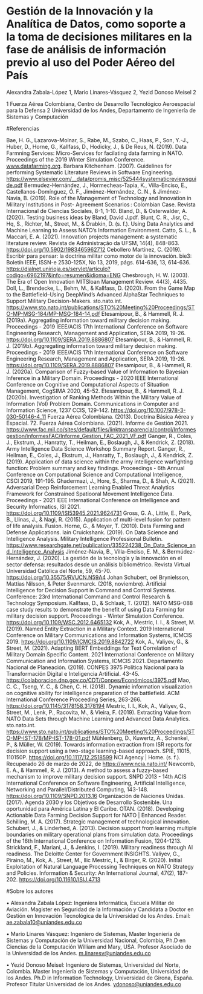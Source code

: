 # Gestión de la Innovación y la Analítica de Datos, como soporte a la toma de decisiones militares en la fase de análisis de información previo al uso del Poder Aéreo del País

Alexandra Zabala-López 1, Mario Linares-Vásquez 2, Yezid Donoso Meisel 2

1 Fuerza Aérea Colombiana, Centro de Desarrollo Tecnológico Aeroespacial para la Defensa
2 Universidad de los Andes, Departamento de Ingeniería de Sistemas y Computación

#Referencias


Bae, H. G., Lazarova-Molnar, S., Rabe, M., Szabo, C., Haas, P., Son, Y.-J., Huber, D., Horne, G., Kallfass, D., Hodicky, J., & De Reus, N. (2019). Data Farmning Services: Micro-Services for facilating data farming in NATO. Proceedings of the 2019 Winter Simulation Conference. www.datafarming.org.
Barbara Kitchenham. (2007). Guidelines for performing Systematic Literature Reviews in Software Engineering. https://www.elsevier.com/__data/promis_misc/525444systematicreviewsguide.pdf
Bermudez-Hernández, J., Hormecheas-Tapia, K., Villa-Enciso, E., Castellanos-Domínguez, Ó. F., Jiménez-Hernández, C. N., & Jiménez-Navia, B. (2019). Role of the Management of Technology and Innovation in Military Institutions in Post- Agreement Scenarios : Colombian Case. Revista Internacional de Ciencias Sociales, 8-1, 1-10.
Bland, D., & Osterwalder, A. (2020). Testing business ideas by Bland, David J.pdf.
Blunt, C. R., Jisr, C., Hq, S., Richter, M., Street, M., & Drabkin, D. (s. f.). Using Data Analytics and Machine Learning to Assess NATO’s Information Environment.
Catto, S. L., & Maccari, E. A. (2021). Innovation projects management: a systematic literature review. Revista de Administração da UFSM, 14(4), 848-863. https://doi.org/10.5902/1983465962712
Cebollero Martínez, C. (2019). Escribir para pensar: la doctrina militar como motor de la innovación. bie3: Boletín IEEE, ISSN-e 2530-125X, No 13, 2019, págs. 614-636, 13, 614-636. https://dialnet.unirioja.es/servlet/articulo?codigo=6962197&info=resumen&idioma=ENG
Chesbrough, H. W. (2003). The Era of Open Innovation MITSloan Management Review. 44(3), 4435.
Doll, L., Brendecke, L., Behm, M., & Kallfass, D. (2020). From the Game Map to the Battlefield–Using DeepMind’s Advanced AlphaStar Techniques to Support Military Decision-Makers. sto.nato.int. https://www.sto.nato.int/publications/STO%20Meeting%20Proceedings/STO-MP-MSG-184/MP-MSG-184-14.pdf
Etesamipour, B., & Hammell, R. J. (2019a). Aggregating information toward military decision making. Proceedings - 2019 IEEE/ACIS 17th International Conference on Software Engineering Research, Management and Application, SERA 2019, 19-26. https://doi.org/10.1109/SERA.2019.8886807
Etesamipour, B., & Hammell, R. J. (2019b). Aggregating information toward military decision making. Proceedings - 2019 IEEE/ACIS 17th International Conference on Software Engineering Research, Management and Application, SERA 2019, 19-26. https://doi.org/10.1109/SERA.2019.8886807
Etesamipour, B., & Hammell, R. J. (2020a). Comparison of Fuzzy-based Value of Information to Bayesian Inference in a Military Domain. Proceedings - 2020 IEEE International Conference on Cognitive and Computational Aspects of Situation Management, CogSIMA 2020, 45-52. 
Etesamipour, B., & Hammell, R. J. (2020b). Investigation of Ranking Methods Within the Military Value of Information (VoI) Problem Domain. Communications in Computer and Information Science, 1237 CCIS, 129-142. https://doi.org/10.1007/978-3-030-50146-4_11
Fuerza Aérea Colombiana. (2013). Doctrina Básica Aérea y Espacial. 72.
Fuerza Aérea Colombiana. (2021). Informe de Gestión 2021. https://www.fac.mil.co/sites/default/files/linktransparencia/control/Informesgestion/informesFAC/Informe_Gestion_FAC_2021_VF.pdf
Ganger, R., Coles, J., Ekstrum, J., Hanratty, T., Heilman, E., Boslaugh, J., & Kendrick, Z. (2018). Army Intelligence Data Science Workshop Summary Report.
Ganger, R., Heilman, E., Coles, J., Ekstrum, J., Hanratty, T., Boslaugh, J., & Kendrick, Z. (2019). Application of data science within the army intelligence warfighting function: Problem summary and key findings. Proceedings - 6th Annual Conference on Computational Science and Computational Intelligence, CSCI 2019, 191-195. 
Ghadermazi, J., Hore, S., Sharma, D., & Shah, A. (2021). Adversarial Deep Reinforcement Learning Enabled Threat Analytics Framework for Constrained Spatiooral Movement Intelligence Data. Proceedings - 2021 IEEE International Conference on Intelligence and Security Informatics, ISI 2021. https://doi.org/10.1109/ISI53945.2021.9624731
Gross, G. A., Little, E., Park, B., Llinas, J., & Nagi, R. (2015). Application of multi-level fusion for pattern of life analysis. Fusion.
Horne, G., & Meyer, T. (2010). Data Farming and Defense Applications.
Iain Cruickshank. (2019). On Data Science and Intelligence Analysis. Military Intelligence Professional Bulletin. https://www.researchgate.net/publication/335224238_On_Data_Science_and_Intelligence_Analysis
Jiménez-Navia, B., Villa-Enciso, E. M., & Bermúdez-Hernández, J. (2020). La gestión de la tecnología y la innovación en el sector defensa: resultados desde un análisis bibliométrico. Revista Virtual Universidad Católica del Norte, 59, 45-70. https://doi.org/10.35575/RVUCN.N59A4
Johan Schubert, oel Brynielsson, Mattias Nilsson, & Peter Svenmarck. (2018, noviembre). Artificial Intelligence for Decision Support in Command and Control Systems. Conference: 23rd International Command and Control Research & Technology Symposium. 
Kallfass, D., & Schlaak, T. (2012). NATO MSG-088 case study results to demonstrate the benefit of using Data Farming for military decision support. Proceedings - Winter Simulation Conference. https://doi.org/10.1109/WSC.2012.6465132
Kok, A., Mestric, I. I., & Street, M. (2019). Named Entity Extraction in a Military Context. 2019 International Conference on Military Communications and Information Systems, ICMCIS 2019. https://doi.org/10.1109/ICMCIS.2019.8842722
Kok, A., Valiyev, G., & Street, M. (2021). Adapting BERT Embeddings for Text Correlation of Military Domain Specific Content. 2021 International Conference on Military Communication and Information Systems, ICMCIS 2021. 
Departamento Nacional de Planeación. (2019). CONPES 3975 Política Nacional para la Transformación Digital e Inteligencia Artificial. 43-45. https://colaboracion.dnp.gov.co/CDT/Conpes/Económicos/3975.pdf
Mao, C. C., Tseng, Y. C., & Chen, C. H. (2018). Dynamic information visualization on cognitive ability for intelligence preparation of the battlefield. ACM International Conference Proceeding Series, 263-266. https://doi.org/10.1145/3178158.3178194
Mestric, I. I., Kok, A., Valiyev, G., Street, M., Lenk, P., Racovita, M., & Vieira, F. (2019). Extracting Value from NATO Data Sets through Machine Learning and Advanced Data Analytics. sto.nato.int. https://www.sto.nato.int/publications/STO%20Meeting%20Proceedings/STO-MP-IST-178/MP-IST-178-01.pdf
Mühlenberg, D., Kuwertz, A., Schenkel, P., & Müller, W. (2019). Towards information extraction from ISR reports for decision support using a two-stage learning-based approach. SPIE, 11015, 110150P. https://doi.org/10.1117/12.2518599
NCI Agency | Home. (s. f.). Recuperado 26 de marzo de 2022, de https://www.ncia.nato.int/
Newcomb, E. A., & Hammell, R. J. (2013). A method to assess a fuzzy-based mechanism to improve military decision support. SNPD 2013 - 14th ACIS International Conference on Software Engineering, Artificial Intelligence, Networking and Parallel/Distributed Computing, 143-148. https://doi.org/10.1109/SNPD.2013.16
Organización de Naciones Unidas. (2017). Agenda 2030 y los Objetivos de Desarrollo Sostenible. Una oportunidad para América Latina y El Caribe. 
OTAN. (2018). Developing Actionable Data Farming Decision Support for NATO | Enhanced Reader.
Schilling, M. A. (2017). Strategic management of technological innovation.
Schubert, J., & Linderhed, A. (2013). Decision support from learning multiple boundaries on military operational plans from simulation data. Proceedings of the 16th International Conference on Information Fusion, 1204-1213.
Strickland, F., Mariani, J., & Jenkins, I. (2019). Military readiness through AI readiness. The Deloitte Center for Government INSIGHTS.
Valiyev, G., Piraino, M., Kok, A., Street, M., Ilic Mestric, I., & Birger, R. (2020). Initial Exploitation of Natural Language Processing Techniques on NATO Strategy and Policies. Information & Security: An International Journal, 47(2), 187-202. https://doi.org/10.11610/ISIJ.4713
 

#Sobre los autores

• Alexandra Zabala López: Ingeniera Informática, Escuela Militar de Aviación. Magister en Seguridad de la Información y Candidata a Doctor en Gestión en Innovación Tecnológica de la Universidad de los Andes. Email: ae.zabala10@uniandes.edu.co

• Mario Linares Vásquez: Ingeniero de Sistemas, Master Ingeniería de Sistemas y Computación de la Universidad Nacional, Colombia, Ph.D en Ciencias de la Computación William and Mary, USA. Profesor Asociado de la Universidad de los Andes. m.linaresv@uniandes.edu.co
 
• Yezid Donoso Meisel: Ingeniero de Sistemas, Universidad del Norte, Colombia. Master Ingeniería de Sistemas y Computación, Universidad de los Andes. Ph.D in Information Technology, Universidad de Girona, España. Profesor Titular Universidad de los Andes. ydonoso@uniandes.edu.co

